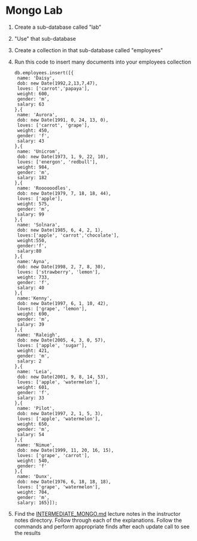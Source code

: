 # Mongo Lab

1. Create a sub-database called "lab"
1. "Use" that sub-database
1. Create a collection in that sub-database called "employees"
1. Run this code to insert many documents into your employees collection

   ```
   db.employees.insert([{
   	name: 'Daisy',
   	dob: new Date(1992,2,13,7,47),
   	loves: ['carrot','papaya'],
   	weight: 600,
   	gender: 'm',
   	salary: 63
   },{
   	name: 'Aurora',
   	dob: new Date(1991, 0, 24, 13, 0),
   	loves: ['carrot', 'grape'],
   	weight: 450,
   	gender: 'f',
   	salary: 43
   },{
   	name: 'Unicrom',
   	dob: new Date(1973, 1, 9, 22, 10),
   	loves: ['energon', 'redbull'],
   	weight: 984,
   	gender: 'm',
   	salary: 182
   },{
   	name: 'Roooooodles',
   	dob: new Date(1979, 7, 18, 18, 44),
   	loves: ['apple'],
   	weight: 575,
   	gender: 'm',
   	salary: 99
   },{
   	name: 'Solnara',
   	dob: new Date(1985, 6, 4, 2, 1),
   	loves:['apple', 'carrot','chocolate'],
   	weight:550,
   	gender:'f',
   	salary:80
   },{
   	name:'Ayna',
   	dob: new Date(1998, 2, 7, 8, 30),
   	loves: ['strawberry', 'lemon'],
   	weight: 733,
   	gender: 'f',
   	salary: 40
   },{
   	name:'Kenny',
   	dob: new Date(1997, 6, 1, 10, 42),
   	loves: ['grape', 'lemon'],
   	weight: 690,
   	gender: 'm',
   	salary: 39
   },{
   	name: 'Raleigh',
   	dob: new Date(2005, 4, 3, 0, 57),
   	loves: ['apple', 'sugar'],
   	weight: 421,
   	gender: 'm',
   	salary: 2
   },{
   	name: 'Leia',
   	dob: new Date(2001, 9, 8, 14, 53),
   	loves: ['apple', 'watermelon'],
   	weight: 601,
   	gender: 'f',
   	salary: 33
   },{
   	name: 'Pilot',
   	dob: new Date(1997, 2, 1, 5, 3),
   	loves: ['apple', 'watermelon'],
   	weight: 650,
   	gender: 'm',
   	salary: 54
   },{
   	name: 'Nimue',
   	dob: new Date(1999, 11, 20, 16, 15),
   	loves: ['grape', 'carrot'],
   	weight: 540,
   	gender: 'f'
   },{
   	name: 'Dunx',
   	dob: new Date(1976, 6, 18, 18, 18),
   	loves: ['grape', 'watermelon'],
   	weight: 704,
   	gender: 'm',
   	salary: 165}]);
   ```

1. Find the [INTERMEDIATE_MONGO.md](https://git.generalassemb.ly/seir-129/intro-to-mongo-mongoose/blob/master/advanced_mongo/2.intermediate_mongo.md) lecture notes in the instructor notes directory. Follow through each of the explanations. Follow the commands and perform appropriate finds after each update call to see the results
